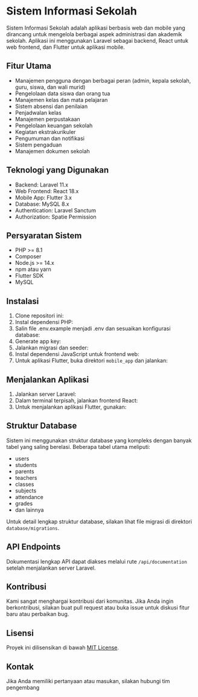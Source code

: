 # Sistem Informasi Sekolah

Sistem Informasi Sekolah adalah aplikasi berbasis web dan mobile yang dirancang untuk mengelola berbagai aspek administrasi dan akademik sekolah. Aplikasi ini menggunakan Laravel sebagai backend, React untuk web frontend, dan Flutter untuk aplikasi mobile.

## Fitur Utama

- Manajemen pengguna dengan berbagai peran (admin, kepala sekolah, guru, siswa, dan wali murid)
- Pengelolaan data siswa dan orang tua
- Manajemen kelas dan mata pelajaran
- Sistem absensi dan penilaian
- Penjadwalan kelas
- Manajemen perpustakaan
- Pengelolaan keuangan sekolah
- Kegiatan ekstrakurikuler
- Pengumuman dan notifikasi
- Sistem pengaduan
- Manajemen dokumen sekolah

## Teknologi yang Digunakan

- Backend: Laravel 11.x
- Web Frontend: React 18.x
- Mobile App: Flutter 3.x
- Database: MySQL 8.x
- Authentication: Laravel Sanctum
- Authorization: Spatie Permission

## Persyaratan Sistem

- PHP >= 8.1
- Composer
- Node.js >= 14.x
- npm atau yarn
- Flutter SDK
- MySQL

## Instalasi

1. Clone repositori ini:
2. Instal dependensi PHP:
3. Salin file .env.example menjadi .env dan sesuaikan konfigurasi database:
4. Generate app key:
5. Jalankan migrasi dan seeder:
6. Instal dependensi JavaScript untuk frontend web:
7. Untuk aplikasi Flutter, buka direktori `mobile_app` dan jalankan:

## Menjalankan Aplikasi

1. Jalankan server Laravel:
2. Dalam terminal terpisah, jalankan frontend React:
3. Untuk menjalankan aplikasi Flutter, gunakan:

## Struktur Database

Sistem ini menggunakan struktur database yang kompleks dengan banyak tabel yang saling berelasi. Beberapa tabel utama meliputi:

- users
- students
- parents
- teachers
- classes
- subjects
- attendance
- grades
- dan lainnya

Untuk detail lengkap struktur database, silakan lihat file migrasi di direktori `database/migrations`.

## API Endpoints

Dokumentasi lengkap API dapat diakses melalui rute `/api/documentation` setelah menjalankan server Laravel.

## Kontribusi

Kami sangat menghargai kontribusi dari komunitas. Jika Anda ingin berkontribusi, silakan buat pull request atau buka issue untuk diskusi fitur baru atau perbaikan bug.

## Lisensi

Proyek ini dilisensikan di bawah [MIT License](LICENSE).

## Kontak

Jika Anda memiliki pertanyaan atau masukan, silakan hubungi tim pengembang
